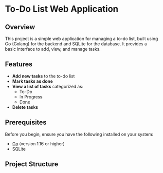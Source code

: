 # To-Do List Web Application

## Overview

This project is a simple web application for managing a to-do list, built using Go (Golang) for the backend and SQLite for the database. It provides a basic interface to add, view, and manage tasks.

## Features

- **Add new tasks** to the to-do list
- **Mark tasks as done**
- **View a list of tasks** categorized as:
  - To-Do
  - In Progress
  - Done
- **Delete tasks**

## Prerequisites

Before you begin, ensure you have the following installed on your system:

- [Go](https://golang.org/doc/install) (version 1.16 or higher)
- SQLite

## Project Structure

